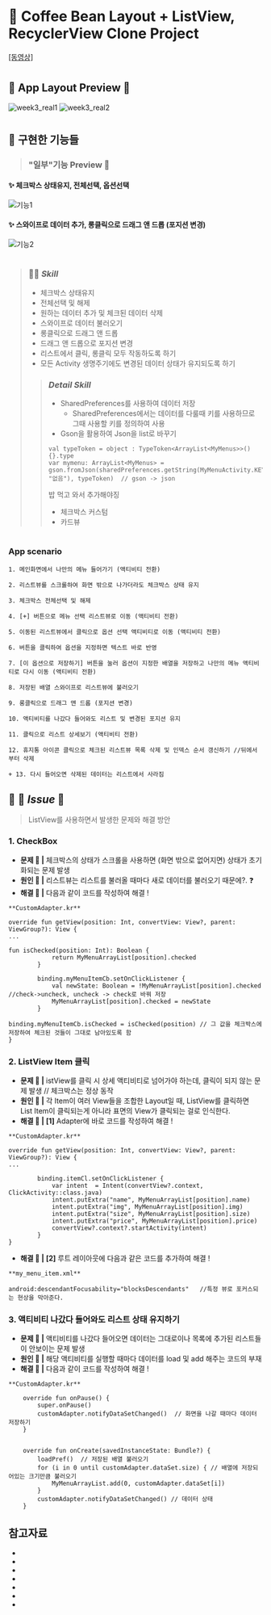 # 📌 Coffee Bean Layout + ListView, RecyclerView Clone Project 
 [[동영상]](https://user-images.githubusercontent.com/73240332/127762628-b80f9d71-2b75-4d4b-a9f0-2c716c06a38b.mp4)
#
## 📌 App Layout Preview 👀
![week3_real1](https://user-images.githubusercontent.com/73240332/127763291-26d97aef-9401-49b2-8a57-02237167e1a6.PNG)
![week3_real2](https://user-images.githubusercontent.com/73240332/127763301-fb4a4f72-6535-458e-9721-c372fae2b2c5.PNG)

#
## 📌 구현한 기능들
> ### "일부"기능 Preview 👀
#### ✨ 체크박스 상태유지, 전체선택, 옵션선택
![기능1](https://user-images.githubusercontent.com/73240332/127763771-e1d9d28a-43e9-4b31-9651-b1a6b7087a1e.PNG)

#### ✨ 스와이프로 데이터 추가, 롱클릭으로 드래그 앤 드롭 (포지션 변경)
![기능2](https://user-images.githubusercontent.com/73240332/127763773-dcee5aee-335b-49f6-a2f3-7de2da1ecdc7.PNG)

#
> ### 👩‍💻 _Skill_
> - 체크박스 상태유지
> - 전체선택 및 해제
> - 원하는 데이터 추가 및 체크된 데이터 삭제
> - 스와이프로 데이터 불러오기
> - 롱클릭으로 드래그 앤 드롭
> - 드래그 앤 드롭으로 포지션 변경
> - 리스트에서 클릭, 롱클릭 모두 작동하도록 하기
> - 모든 Activity 생명주기에도 변경된 데이터 상태가 유지되도록 하기
>> ### _Detail Skill_
>> - SharedPreferences를 사용하여 데이터 저장 
>>   - SharedPreferences에서는 데이터를 다룰때 키를 사용하므로 그때 사용할 키를 정의하여 사용
>> - Gson을 활용하여 Json을 list로 바꾸기
>> ```
>> val typeToken = object : TypeToken<ArrayList<MyMenus>>() {}.type
>> var mymenu: ArrayList<MyMenus> = gson.fromJson(sharedPreferences.getString(MyMenuActivity.KEY_DATA, "없음"), typeToken)  // gson -> json
>> ```
>> 밥 먹고 와서 추가해야징
>> - 체크박스 커스텀
>> - 카드뷰
#
### App scenario
```
1. 메인화면에서 나만의 메뉴 들어가기 (액티비티 전환)

2. 리스트뷰를 스크롤하여 화면 밖으로 나가더라도 체크박스 상태 유지

3. 체크박스 전체선택 및 해제

4. [+] 버튼으로 메뉴 선택 리스트뷰로 이동 (액티비티 전환)

5. 이동된 리스트뷰에서 클릭으로 옵션 선택 액티비티로 이동 (액티비티 전환)

6. 버튼을 클릭하여 옵션을 지정하면 텍스트 바로 반영

7. [이 옵션으로 저장하기] 버튼을 눌러 옵션이 지정한 배열을 저장하고 나만의 메뉴 액티비티로 다시 이동 (액티비티 전환)

8. 저장된 배열 스와이프로 리스트뷰에 불러오기

9. 롱클릭으로 드래그 앤 드롭 (포지션 변경)

10. 액티비티를 나갔다 들어와도 리스트 및 변경된 포지션 유지

11. 클릭으로 리스트 상세보기 (액티비티 전환)

12. 휴지통 아이콘 클릭으로 체크된 리스트뷰 목록 삭제 및 인덱스 순서 갱신하기 //뒤에서 부터 삭제

+ 13. 다시 들어오면 삭제된 데이터는 리스트에서 사라짐
```

## 📌 🚨 _Issue_ 🚨
> ListView를 사용하면서 발생한 문제와 해결 방안       
### 1. CheckBox
  - **문제 🤦‍ |** 체크박스의 상태가 스크롤을 사용하면 (화면 밖으로 없어지면) 상태가 초기화되는 문제 발생
  - **원인 💁‍ |** 리스트뷰는 리스트를 불러올 때마다 새로 데이터를 불러오기 때문에?. ❓ 
  - **해결 🙆‍ |** 다음과 같이 코드를 작성하여 해결 !
```
**CustomAdapter.kr**

override fun getView(position: Int, convertView: View?, parent: ViewGroup?): View {
...

fun isChecked(position: Int): Boolean {
            return MyMenuArrayList[position].checked
        }

        binding.myMenuItemCb.setOnClickListener {
            val newState: Boolean = !MyMenuArrayList[position].checked //check->uncheck, uncheck -> check로 바꿔 저장
            MyMenuArrayList[position].checked = newState
        }   
        
binding.myMenuItemCb.isChecked = isChecked(position) // 그 값을 체크박스에 저장하여 체크된 것들이 그대로 남아있도록 함
}
```

### 2. ListView Item 클릭
  - **문제 🤦‍ |** istView를 클릭 시 상세 액티비티로 넘어가야 하는데, 클릭이 되지 않는 문제 발생 // 체크박스는 정상 동작
  - **원인 💁‍ |** 각 Item이 여러 View들을 조합한 Layout일 때, ListView를 클릭하면 List Item이 클릭되는게 아니라 표면의 View가 클릭되는 걸로 인식한다.
  - **해결 🙆‍ |** **[1]** Adapter에 바로 코드를 작성하여 해결 !  
```
**CustomAdapter.kr**

override fun getView(position: Int, convertView: View?, parent: ViewGroup?): View {
...

        binding.itemCl.setOnClickListener {
            var intent  = Intent(convertView?.context, ClickActivity::class.java)
            intent.putExtra("name", MyMenuArrayList[position].name)
            intent.putExtra("img", MyMenuArrayList[position].img)
            intent.putExtra("size", MyMenuArrayList[position].size)
            intent.putExtra("price", MyMenuArrayList[position].price)
            convertView?.context?.startActivity(intent)
        }
}
```
  - **해결 🙆‍ |** **[2]** 루트 레이아웃에 다음과 같은 코드를 추가하여 해결 ! 
```
**my_menu_item.xml**

android:descendantFocusability="blocksDescendants"   //특정 뷰로 포커스되는 현상을 막아준다.

```

### 3. 액티비티 나갔다 들어와도 리스트 상태 유지하기
  - **문제 🤦‍ |** 액티비티를 나갔다 들어오면 데이터는 그대로이나 목록에 추가된 리스트들이 안보이는 문제 발생
  - **원인 💁‍ |** 해당 액티비티를 실행할 때마다 데이터를 load 및 add 해주는 코드의 부재
  - **해결 🙆‍ |** 다음과 같이 코드를 작성하여 해결 !
```
**CustomAdapter.kr**

    override fun onPause() {
        super.onPause()
        customAdapter.notifyDataSetChanged()  // 화면을 나갈 때마다 데이터 저장하기
    }


    override fun onCreate(savedInstanceState: Bundle?) {
        loadPref()  // 저장된 배열 불러오기
        for (i in 0 until customAdapter.dataSet.size) { // 배열에 저장되어있는 크기만큼 불러오기
            MyMenuArrayList.add(0, customAdapter.dataSet[i])
        }
        customAdapter.notifyDataSetChanged() // 데이터 상태
    }
```








## 참고자료
-
-
-
-
-
-
-

